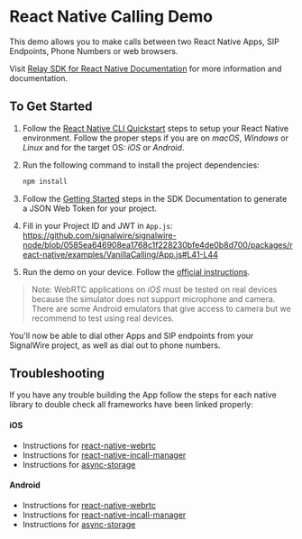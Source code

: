 # React Native Calling Demo

This demo allows you to make calls between two React Native Apps, SIP Endpoints, Phone Numbers or web browsers.

Visit [Relay SDK for React Native Documentation](https://docs.signalwire.com/topics/relay-sdk-react-native) for more information and documentation.

## To Get Started

1. Follow the [React Native CLI Quickstart](https://facebook.github.io/react-native/docs/getting-started#installing-dependencies) steps to setup your React Native environment. Follow the proper steps if you are on _macOS_, _Windows_ or _Linux_ and for the target OS: _iOS_ or _Android_.

2. Run the following command to install the project dependencies:
    ```sh
    npm install
    ```

3. Follow the [Getting Started](https://docs.signalwire.com/topics/relay-sdk-react-native#relay-sdk-for-react-native-using-the-sdk) steps in the SDK Documentation to generate a JSON Web Token for your project.

4. Fill in your Project ID and JWT in `App.js`: https://github.com/signalwire/signalwire-node/blob/0585ea646908ea1768c1f228230bfe4de0b8d700/packages/react-native/examples/VanillaCalling/App.js#L41-L44

5. Run the demo on your device. Follow the [official instructions](https://reactnative.dev/docs/running-on-device).

> Note: WebRTC applications on _iOS_ must be tested on real devices because the simulator does not support microphone and camera. There are some Android emulators that give access to camera but we recommend to test using real devices.

You'll now be able to dial other Apps and SIP endpoints from your SignalWire project, as well as dial out to phone numbers.

## Troubleshooting

If you have any trouble building the App follow the steps for each native library to double check all frameworks have been linked properly:

#### iOS

- Instructions for [react-native-webrtc](https://github.com/react-native-webrtc/react-native-webrtc/blob/master/Documentation/iOSInstallation.md#ios-installation)
- Instructions for [react-native-incall-manager](https://github.com/react-native-webrtc/react-native-incall-manager#ios)
- Instructions for [async-storage](https://github.com/react-native-community/async-storage/blob/LEGACY/docs/Linking.md#ios)

#### Android

- Instructions for [react-native-webrtc](https://github.com/react-native-webrtc/react-native-webrtc/blob/master/Documentation/AndroidInstallation.md)
- Instructions for [react-native-incall-manager](https://github.com/react-native-webrtc/react-native-incall-manager#android)
- Instructions for [async-storage](https://github.com/react-native-community/async-storage/blob/LEGACY/docs/Linking.md#android)
